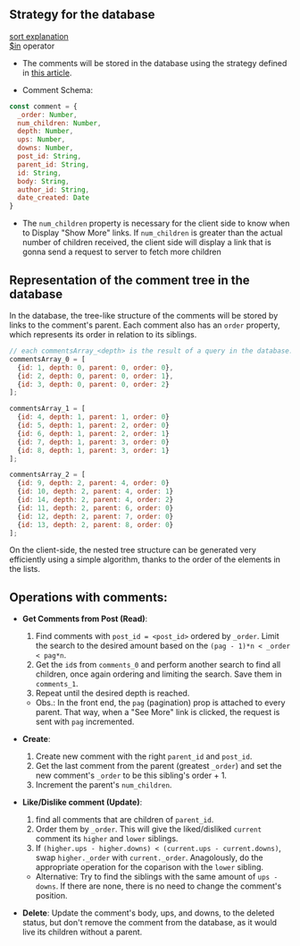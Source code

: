 ## Strategy for the database

[sort explanation](https://kb.objectrocket.com/mongo-db/use-mongoose-to-sort-by-multiple-field-725) \
[$in](https://docs.mongodb.com/manual/reference/operator/query/in/) operator

* The comments will be stored in the database using the strategy defined in [this article](https://medium.com/@V_Voronenko/storing-tree-like-hierarchy-structures-with-mongodb-4f97b7bee472).

* Comment Schema:

```javascript
const comment = {
  _order: Number,
  num_children: Number,
  depth: Number,
  ups: Number,
  downs: Number,
  post_id: String,
  parent_id: String,
  id: String,
  body: String,
  author_id: String,
  date_created: Date
}
```
* The `num_children` property is necessary for the client side to know when to Display "Show More" links. If `num_children` is greater than the actual number of children received, the client side will display a link that is gonna send a request to server to fetch more children

## Representation of the comment tree in the database

In the database, the tree-like structure of the comments will be stored by links to the comment's parent. Each comment also has an `order` property, which represents its order in relation to its siblings.

```javascript
// each commentsArray_<depth> is the result of a query in the database.
commentsArray_0 = [
  {id: 1, depth: 0, parent: 0, order: 0},
  {id: 2, depth: 0, parent: 0, order: 1},
  {id: 3, depth: 0, parent: 0, order: 2}
];

commentsArray_1 = [
  {id: 4, depth: 1, parent: 1, order: 0}
  {id: 5, depth: 1, parent: 2, order: 0}
  {id: 6, depth: 1, parent: 2, order: 1}
  {id: 7, depth: 1, parent: 3, order: 0}
  {id: 8, depth: 1, parent: 3, order: 1}
];

commentsArray_2 = [
  {id: 9, depth: 2, parent: 4, order: 0}
  {id: 10, depth: 2, parent: 4, order: 1}
  {id: 14, depth: 2, parent: 4, order: 2}
  {id: 11, depth: 2, parent: 6, order: 0}
  {id: 12, depth: 2, parent: 7, order: 0}
  {id: 13, depth: 2, parent: 8, order: 0}
];
```

On the client-side, the nested tree structure can be generated very efficiently using a simple algorithm, thanks to the order of the elements in the lists.

## Operations with comments:

* **Get Comments from Post (Read)**: 
  1. Find comments with `post_id = <post_id>` ordered by `_order`. Limit the search to the desired amount based on the `(pag - 1)*n < _order < pag*n`.
  2. Get the `id`s from `comments_0` and perform another search to find all children, once again ordering and limiting the search. Save them in `comments_1`.
  3. Repeat until the desired depth is reached.
    * Obs.: In the front end, the `pag` (pagination) prop is attached to every parent. That way, when a "See More" link is clicked, the request is sent with `pag` incremented.

* **Create**:
  1. Create new comment with the right `parent_id` and `post_id`.
  2. Get the last comment from the parent (greatest `_order`) and set the new comment's `_order` to be this sibling's order + 1.
  2. Increment the parent's `num_children`.

* **Like/Dislike comment (Update)**:
  1. find all comments that are children of `parent_id`.
  2. Order them by `_order`. This will give the liked/disliked `current` comment its `higher` and `lower` siblings.
  3. If `(higher.ups - higher.downs) < (current.ups - current.downs)`, swap `higher._order` with `current._order`. Anagolously, do the appropriate operation for the coparison with the `lower` sibling.

   * Alternative: Try to find the siblings with the same amount of `ups - downs`. If there are none, there is no need to change the comment's position.

* **Delete**: Update the comment's body, ups, and downs, to the deleted status, but don't remove the comment from the database, as it would live its children without a parent.